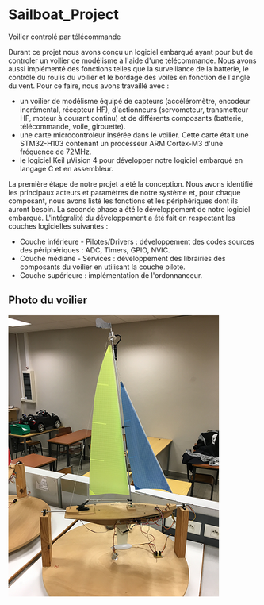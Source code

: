 # Sailboat_Project


Voilier controlé par télécommande

Durant ce projet nous avons conçu un logiciel embarqué ayant pour but de controler un voilier de modélisme à l'aide d'une télécommande. Nous avons aussi implémenté des fonctions telles que la surveillance de la batterie, le contrôle du roulis du voilier et le bordage des voiles en fonction de l'angle du vent. Pour ce faire, nous avons travaillé avec : 

- un voilier de modélisme équipé de capteurs (accéléromètre, encodeur incrémental, récepteur HF), d'actionneurs (servomoteur, transmetteur HF, moteur à courant continu) et de différents composants (batterie, télécommande, voile, girouette).
- une carte microcontroleur insérée dans le voilier. Cette carte était une STM32-H103 contenant un processeur ARM Cortex-M3 d'une fréquence de 72MHz.
- le logiciel Keil µVision 4 pour développer notre logiciel embarqué en langage C et en assembleur.

La première étape de notre projet a été la conception. Nous avons identifié les principaux acteurs et paramètres de notre système et, pour chaque composant, nous avons listé les fonctions et les périphériques dont ils auront besoin. La seconde phase a été le développement de notre logiciel embarqué. L'intégralité du développement a été fait en respectant les couches logicielles suivantes :

- Couche inférieure - Pilotes/Drivers : développement des codes sources des périphériques : ADC, Timers, GPIO, NVIC.
- Couche médiane - Services : développement des librairies des composants du voilier en utilisant la couche pilote.
- Couche supérieure : implémentation de l'ordonnanceur.

##  Photo du voilier
![Image du voilier](./voilier.png)
